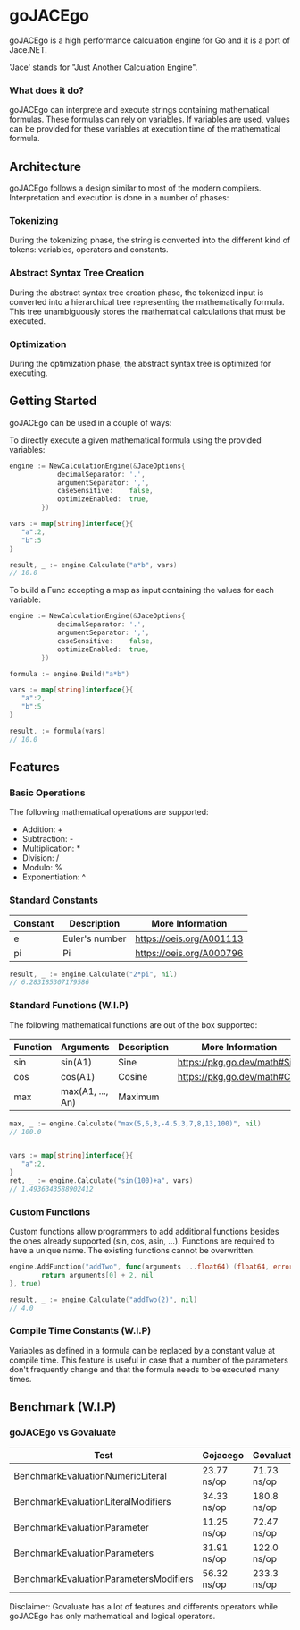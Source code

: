 # goJACEgo 
goJACEgo is a high performance calculation engine for Go and it is a port of Jace.NET. 

'Jace' stands for "Just Another Calculation Engine".
 
### What does it do?
goJACEgo can interprete and execute strings containing mathematical formulas. These formulas can rely on variables. If variables are used, values can be provided for these variables at execution time of the mathematical formula.

## Architecture
goJACEgo follows a design similar to most of the modern compilers. Interpretation and execution is done in a number of phases:

### Tokenizing
During the tokenizing phase, the string is converted into the different kind of tokens: variables, operators and constants.
### Abstract Syntax Tree Creation
During the abstract syntax tree creation phase, the tokenized input is converted into a hierarchical tree representing the mathematically formula. This tree unambiguously stores the mathematical calculations that must be executed.
### Optimization
During the optimization phase, the abstract syntax tree is optimized for executing.

## Getting Started 

goJACEgo can be used in a couple of ways:

To directly execute a given mathematical formula using the provided variables:

```go
engine := NewCalculationEngine(&JaceOptions{
			decimalSeparator: '.',
			argumentSeparator: ',',
			caseSensitive:    false,
			optimizeEnabled:  true,
		})

vars := map[string]interface{}{
   "a":2,
   "b":5
}

result, _ := engine.Calculate("a*b", vars)
// 10.0
```

To build a Func accepting a map as input containing the values for each variable:

```go
engine := NewCalculationEngine(&JaceOptions{
			decimalSeparator: '.',
			argumentSeparator: ',',
			caseSensitive:    false,
			optimizeEnabled:  true,
		})

formula := engine.Build("a*b")

vars := map[string]interface{}{
   "a":2,
   "b":5
}

result, := formula(vars)
// 10.0
```

## Features

### Basic Operations 

The following mathematical operations are supported:
* Addition: +
* Subtraction: -
* Multiplication: *
* Division: /
* Modulo: %
* Exponentiation: ^

### Standard Constants

| Constant        |  Description | More Information |
| ------------- | -------|----|
| e |   Euler's number  | https://oeis.org/A001113 |
| pi |   Pi| https://oeis.org/A000796 |

```go
result, _ := engine.Calculate("2*pi", nil)
// 6.283185307179586
```

### Standard Functions (W.I.P)

The following mathematical functions are out of the box supported:

| Function      | Arguments  |  Description | More Information |
| ------------- |-------------| -------|----|
| sin | sin(A1)|  Sine  | https://pkg.go.dev/math#Sin |
| cos | cos(A1)|  Cosine| https://pkg.go.dev/math#Cos |
| max| max(A1, ..., An)|Maximum||


```go
max, _ := engine.Calculate("max(5,6,3,-4,5,3,7,8,13,100)", nil)
// 100.0


vars := map[string]interface{}{
   "a":2,
}
ret, _ := engine.Calculate("sin(100)+a", vars)
// 1.4936343588902412
```

### Custom Functions 

Custom functions allow programmers to add additional functions besides the ones already supported (sin, cos, asin, …). Functions are required to have a unique name. The existing functions cannot be overwritten.

```go
engine.AddFunction("addTwo", func(arguments ...float64) (float64, error) {
		return arguments[0] + 2, nil
}, true)

result, _ := engine.Calculate("addTwo(2)", nil)
// 4.0

```

### Compile Time Constants (W.I.P)

Variables as defined in a formula can be replaced by a constant value at compile time. This feature is useful in case that a number of the parameters don't frequently change and that the formula needs to be executed many times.

## Benchmark (W.I.P)

### goJACEgo vs Govaluate


| Test                                   | Gojacego    | Govaluate   |
| -------------------------------------- | ----------- | ----------- |
| BenchmarkEvaluationNumericLiteral      | 23.77 ns/op | 71.73 ns/op |
| BenchmarkEvaluationLiteralModifiers    | 34.33 ns/op | 180.8 ns/op |
| BenchmarkEvaluationParameter           | 11.25 ns/op | 72.47 ns/op |
| BenchmarkEvaluationParameters          | 31.91 ns/op | 122.0 ns/op |
| BenchmarkEvaluationParametersModifiers | 56.32 ns/op | 233.3 ns/op |

Disclaimer: Govaluate has a lot of features and differents operators while goJACEgo has only mathematical and logical operators.
